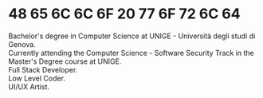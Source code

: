 # 48 65 6C 6C 6F 20 77 6F 72 6C 64

Bachelor's degree in Computer Science at UNIGE - Università degli studi di Genova.
<br>
Currently attending the Computer Science - Software Security Track in the Master's Degree course at UNIGE.
<br>
Full Stack Developer.
<br>
Low Level Coder.
<br>
UI/UX Artist.
<br>

